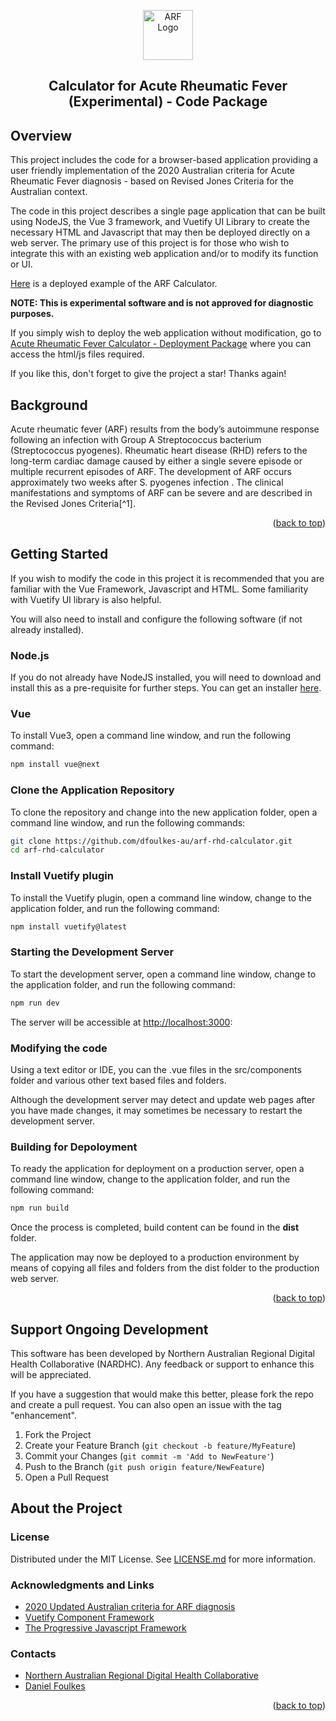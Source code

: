 <a id="readme-top"></a>
<div align="center">
  <a href="https://github.com/dfoulkes-au/arf-rhd-calculator"><img src="public/favicon.ico" alt="ARF Logo" width="80" height="80"></a>
  <h2>Calculator for Acute Rheumatic Fever (Experimental) - Code Package</h2>
</div>


## Overview

This project includes the code for a browser-based application providing a user friendly implementation of the 2020 Australian criteria for Acute Rheumatic Fever diagnosis - based on Revised Jones Criteria for the Australian context.

The code in this project describes a single page application that can be built using NodeJS, the Vue 3 framework, and Vuetify UI Library to create the necessary HTML and Javascript that may then be deployed directly on a web server.  The primary use of this project is for those who wish to integrate this with an existing web application and/or to modify its function or UI.

[Here](https://arf-calculator.nardhc.org/) is a deployed example of the ARF Calculator.

**NOTE: This is experimental software and is not approved for diagnostic purposes.**

If you simply wish to deploy the web application without modification,  go to [Acute Rheumatic Fever Calculator - Deployment Package](https://github.com/dfoulkes-au/arf-rhd-calculator-dist) where you can access the html/js files required.

If you like this, don't forget to give the project a star! Thanks again!

## Background

Acute rheumatic fever (ARF) results from the body’s autoimmune response following an infection with Group A Streptococcus bacterium (Streptococcus pyogenes). Rheumatic heart disease (RHD) refers to the long-term cardiac damage caused by either a single severe episode or multiple recurrent episodes of ARF.  The development of ARF occurs approximately two weeks after S. pyogenes infection . The clinical manifestations and symptoms of ARF can be severe and are described in the Revised Jones Criteria[^1].

<p align="right">(<a href="#readme-top">back to top</a>)</p>

## Getting Started

If you wish to modify the code in this project it is recommended that you are familiar with the Vue Framework, Javascript and HTML.  Some familiarity with Vuetify UI library is also helpful.

You will also need to install and configure the following software (if not already installed).

### Node.js

If you do not already have NodeJS installed, you will need to download and install this as a pre-requisite for further steps.   You can get an installer [here](https://nodejs.org/en/download/prebuilt-installer).

### Vue

To install Vue3, open a command line window, and run the following command:

```sh
npm install vue@next
```

### Clone the Application Repository

To clone the repository and change into the new application folder, open a command line window, and run the following commands:

```sh
git clone https://github.com/dfoulkes-au/arf-rhd-calculator.git
cd arf-rhd-calculator
```

### Install Vuetify plugin

To install the Vuetify plugin, open a command line window, change to the application folder, and run the following command:

```sh
npm install vuetify@latest
```

### Starting the Development Server

To start the development server, open a command line window, change to the application folder, and run the following command:

```sh
npm run dev
```

The server will be accessible at [http://localhost:3000](http://localhost:3000):

### Modifying the code

Using a text editor or IDE,  you can the .vue files in the src/components folder and various other text based files and folders.  

Although the development server may detect and update web pages after you have made changes, it may sometimes be necessary to restart the development server.

### Building for Depoloyment

To ready the application for deployment on a production server, open a command line window, change to the application folder, and run the following command:

```sh
npm run build
```

Once the process is completed, build content can be found in the **dist** folder.

The application may now be deployed to a production environment by means of copying all files and folders from the dist folder to the production web server.

<p align="right">(<a href="#readme-top">back to top</a>)</p>

## Support Ongoing Development

This software has been developed by Northern Australian Regional Digital Health Collaborative (NARDHC).  Any feedback or support to enhance this will be appreciated.

If you have a suggestion that would make this better, please fork the repo and create a pull request. You can also open an issue with the tag "enhancement".

1. Fork the Project
2. Create your Feature Branch (`git checkout -b feature/MyFeature`)
3. Commit your Changes (`git commit -m 'Add to NewFeature'`)
4. Push to the Branch (`git push origin feature/NewFeature`)
5. Open a Pull Request

## About the Project

### License

Distributed under the MIT License. See [LICENSE.md][license-url] for more information.

### Acknowledgments and Links

- [2020 Updated Australian criteria for ARF diagnosis](https://www.rhdaustralia.org.au/system/files/fileuploads/a3_2020_updated_criteria_for_arf_diagnosis.pdf)
- [Vuetify Component Framework](https://vuetifyjs.com/en/)
- [The Progressive Javascript Framework](https://vuejs.org/)

### Contacts

- [Northern Australian Regional Digital Health Collaborative][linkedin-nardhc-url]
- [Daniel Foulkes][linkedin-df-url]

<p align="right">(<a href="#readme-top">back to top</a>)</p>

[linkedin-df-url]: https://www.linkedin.com/in/daniel-foulkes/
[linkedin-nardhc-url]: https://www.linkedin.com/company/101721851
[license-url]: https://github.com/dfoulkes-au/arf-rhd-calculator/blob/main/LICENSE.md
